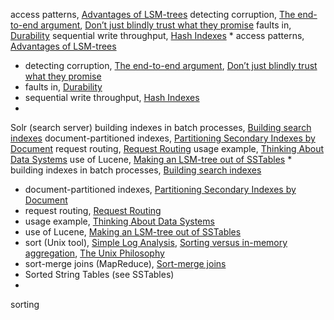 access patterns, [Advantages of LSM-trees](ch03.html#idm140605778161408)
detecting corruption, [The end-to-end argument](ch12.html#idm140605755210128), [Don’t just blindly trust what they promise](ch12.html#idm140605754933792)
faults in, [Durability](ch07.html#idm140605774784528)
sequential write throughput, [Hash Indexes](ch03.html#idm140605779372288) * access patterns, [Advantages of LSM-trees](ch03.html#idm140605778161408)
* detecting corruption, [The end-to-end argument](ch12.html#idm140605755210128), [Don’t just blindly trust what they promise](ch12.html#idm140605754933792)
* faults in, [Durability](ch07.html#idm140605774784528)
* sequential write throughput, [Hash Indexes](ch03.html#idm140605779372288)
* 
Solr (search server) building indexes in batch processes, [Building search indexes](ch10.html#idm140605757904016)
document-partitioned indexes, [Partitioning Secondary Indexes by Document](ch06.html#idm140605775200400)
request routing, [Request Routing](ch06.html#idm140605775003520)
usage example, [Thinking About Data Systems](ch01.html#idm140605786420848)
use of Lucene, [Making an LSM-tree out of SSTables](ch03.html#idm140605778300720) * building indexes in batch processes, [Building search indexes](ch10.html#idm140605757904016)
* document-partitioned indexes, [Partitioning Secondary Indexes by Document](ch06.html#idm140605775200400)
* request routing, [Request Routing](ch06.html#idm140605775003520)
* usage example, [Thinking About Data Systems](ch01.html#idm140605786420848)
* use of Lucene, [Making an LSM-tree out of SSTables](ch03.html#idm140605778300720)
* sort (Unix tool), [Simple Log Analysis](ch10.html#idm140605758590672), [Sorting versus in-memory aggregation](ch10.html#idm140605758359776), [The Unix Philosophy](ch10.html#idm140605758333648)
* sort-merge joins (MapReduce), [Sort-merge joins](ch10.html#idm140605758059248)
* Sorted String Tables (see SSTables)
* 
sorting